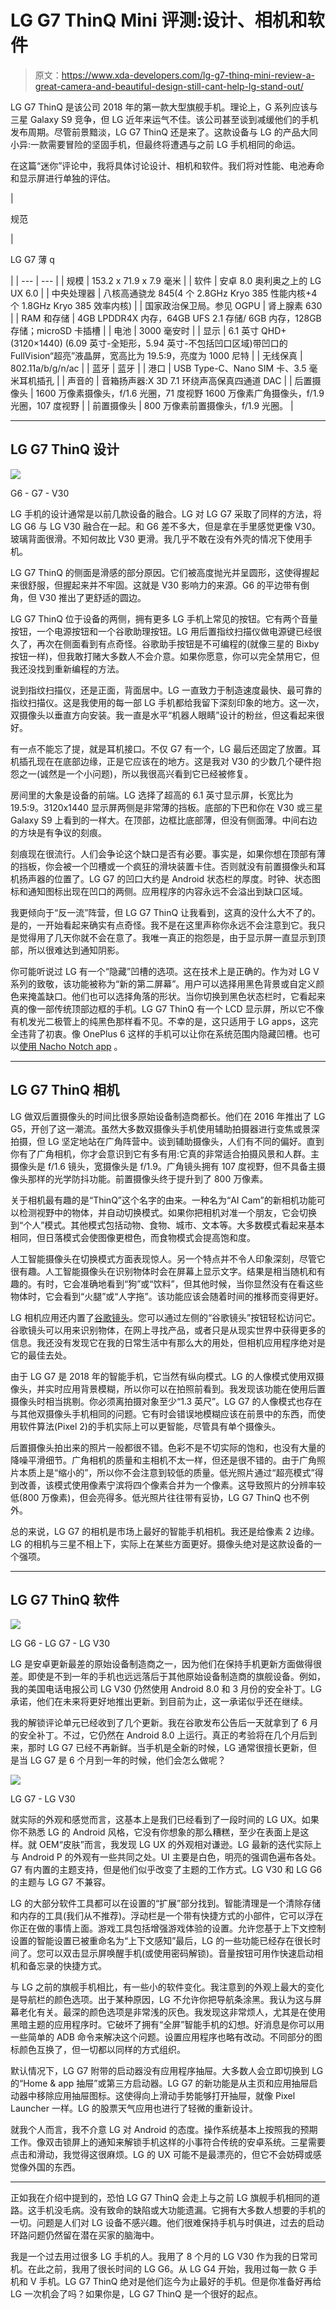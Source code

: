 # LG G7 ThinQ Mini 评测:设计、相机和软件

> 原文：<https://www.xda-developers.com/lg-g7-thinq-mini-review-a-great-camera-and-beautiful-design-still-cant-help-lg-stand-out/>

LG G7 ThinQ 是该公司 2018 年的第一款大型旗舰手机。理论上，G 系列应该与三星 Galaxy S9 竞争，但 LG 近年来运气不佳。该公司甚至谈到减缓他们的手机发布周期。尽管前景黯淡，LG G7 ThinQ 还是来了。这款设备与 LG 的产品大同小异:一款需要冒险的坚固手机，但最终将遭遇与之前 LG 手机相同的命运。

在这篇“迷你”评论中，我将具体讨论设计、相机和软件。我们将对性能、电池寿命和显示屏进行单独的评估。

| 

规范

 | 

LG G7 薄 q

 |
| --- | --- |
| 规模 | 153.2 x 71.9 x 7.9 毫米 |
| 软件 | 安卓 8.0 奥利奥之上的 LG UX 6.0 |
| 中央处理器 | 八核高通骁龙 845(4 个 2.8GHz Kryo 385 性能内核+4 个 1.8GHz Kryo 385 效率内核) |
| 国家政治保卫局。参见 OGPU | 肾上腺素 630 |
| RAM 和存储 | 4GB LPDDR4X 内存，64GB UFS 2.1 存储/ 6GB 内存，128GB 存储；microSD 卡插槽 |
| 电池 | 3000 毫安时 |
| 显示 | 6.1 英寸 QHD+ (3120×1440) (6.09 英寸-全矩形，5.94 英寸-不包括凹口区域)带凹口的 FullVision“超亮”液晶屏，宽高比为 19.5:9，亮度为 1000 尼特 |
| 无线保真 | 802.11a/b/g/n/ac |
| 蓝牙 | 蓝牙 |
| 港口 | USB Type-C、Nano SIM 卡、3.5 毫米耳机插孔 |
| 声音的 | 音箱扬声器:X 3D 7.1 环绕声高保真四通道 DAC |
| 后置摄像头 | 1600 万像素摄像头，f/1.6 光圈，71 度视野 1600 万像素广角摄像头，f/1.9 光圈，107 度视野 |
| 前置摄像头 | 800 万像素前置摄像头，f/1.9 光圈。 |

* * *

## LG G7 ThinQ 设计

 <picture>![](img/fef0b1573e424772d0c4cfc51426c320.png)</picture> 

G6 - G7 - V30

LG 手机的设计通常是以前几款设备的融合。LG 对 LG G7 采取了同样的方法，将 LG G6 与 LG V30 融合在一起。和 G6 差不多大，但是拿在手里感觉更像 V30。玻璃背面很滑。不知何故比 V30 更滑。我几乎不敢在没有外壳的情况下使用手机。

LG G7 ThinQ 的侧面是滑感的部分原因。它们被高度抛光并呈圆形，这使得握起来很舒服，但握起来并不牢固。这就是 V30 影响力的来源。G6 的平边带有倒角，但 V30 推出了更舒适的圆边。

LG G7 ThinQ 位于设备的两侧，拥有更多 LG 手机上常见的按钮。它有两个音量按钮，一个电源按钮和一个谷歌助理按钮。LG 用后置指纹扫描仪做电源键已经很久了，再次在侧面看到有点奇怪。谷歌助手按钮是不可编程的(就像三星的 Bixby 按钮一样)，但我敢打赌大多数人不会介意。如果你愿意，你可以完全禁用它，但我还没找到重新编程的方法。

说到指纹扫描仪，还是正面，背面居中。LG 一直致力于制造速度最快、最可靠的指纹扫描仪。这是我使用的每一部 LG 手机都给我留下深刻印象的地方。这一次，双摄像头以垂直方向安装。我一直是水平“机器人眼睛”设计的粉丝，但这看起来很好。

有一点不能忘了提，就是耳机接口。不仅 G7 有一个，LG 最后还固定了放置。耳机插孔现在在底部边缘，正是它应该在的地方。这是我对 V30 的少数几个硬件抱怨之一(诚然是一个小问题)，所以我很高兴看到它已经被修复。

房间里的大象是设备的前端。LG 选择了超高的 6.1 英寸显示屏，长宽比为 19.5:9。3120x1440 显示屏两侧是非常薄的挡板。底部的下巴和你在 V30 或三星 Galaxy S9 上看到的一样大。在顶部，边框比底部薄，但没有侧面薄。中间右边的方块是有争议的刻痕。

刻痕现在很流行。人们会争论这个缺口是否有必要。事实是，如果你想在顶部有薄的挡板，你会被一个凹槽或一个疯狂的滑块装置卡住。否则就没有前置摄像头和耳机扬声器的位置了。LG G7 的凹口大约是 Android 状态栏的厚度。时钟、状态图标和通知图标出现在凹口的两侧。应用程序的内容永远不会溢出到缺口区域。

我更倾向于“反一流”阵营，但 LG G7 ThinQ 让我看到，这真的没什么大不了的。是的，一开始看起来确实有点奇怪。我不是在这里声称你永远不会注意到它。我只是觉得用了几天你就不会在意了。我唯一真正的抱怨是，由于显示屏一直显示到顶部，所以很难达到通知阴影。

你可能听说过 LG 有一个“隐藏”凹槽的选项。这在技术上是正确的。作为对 LG V 系列的致敬，该功能被称为“新的第二屏幕”。用户可以选择用黑色背景或自定义颜色来掩盖缺口。他们也可以选择角落的形状。当你切换到黑色状态栏时，它看起来真的像一部传统顶部边框的手机。LG G7 ThinQ 有一个 LCD 显示屏，所以它不像有机发光二极管上的纯黑色那样看不见。不幸的是，这只适用于 LG apps，这完全违背了初衷。像 OnePlus 6 这样的手机可以让你在系统范围内隐藏凹槽。也可以[使用 Nacho Notch app](https://www.xda-developers.com/hide-notch-huawei-p20-essential-phone-oneplus-6-asus-zenfone-5/) 。

* * *

## LG G7 ThinQ 相机

LG 做双后置摄像头的时间比很多原始设备制造商都长。他们在 2016 年推出了 LG G5，开创了这一潮流。虽然大多数双摄像头手机使用辅助拍摄器进行变焦或景深拍摄，但 LG 坚定地站在广角阵营中。谈到辅助摄像头，人们有不同的偏好。直到你有了广角相机，你才会意识到它有多有用:它真的非常适合拍摄风景和人群。主摄像头是 f/1.6 镜头，宽摄像头是 f/1.9。广角镜头拥有 107 度视野，但不具备主摄像头那样的光学防抖功能。前置摄像头终于提升到了 800 万像素。

关于相机最有趣的是“ThinQ”这个名字的由来。一种名为“AI Cam”的新相机功能可以检测视野中的物体，并自动切换模式。如果你把相机对准一个朋友，它会切换到“个人”模式。其他模式包括动物、食物、城市、文本等。大多数模式看起来基本相同，但日落模式会使图像更橙色，而食物模式会提高饱和度。

人工智能摄像头在切换模式方面表现惊人。另一个特点并不令人印象深刻，尽管它很有趣。人工智能摄像头在识别物体时会在屏幕上显示文字。结果是相当随机和有趣的。有时，它会准确地看到“狗”或“饮料”，但其他时候，当你显然没有在看这些物体时，它会看到“火腿”或“人字拖”。该功能应该会随着时间的推移而变得更好。

LG 相机应用还内置了[谷歌镜头](https://www.xda-developers.com/real-time-google-lens-rolling-out/)。您可以通过左侧的“谷歌镜头”按钮轻松访问它。谷歌镜头可以用来识别物体，在网上寻找产品，或者只是从现实世界中获得更多的信息。我还没有发现它在我的日常生活中有那么大的用处，但相机应用程序绝对是它的最佳去处。

由于 LG G7 是 2018 年的智能手机，它当然有纵向模式。LG 的人像模式使用双摄像头，并实时应用背景模糊，所以你可以在拍照前看到。我发现该功能在使用后置摄像头时相当挑剔。你必须离拍摄对象至少“1.3 英尺”。LG G7 的人像模式也存在与其他双摄像头手机相同的问题。它有时会错误地模糊应该在前景中的东西，而使用软件算法(Pixel 2)的手机实际上可以更智能，尽管具有单个摄像头。

后置摄像头拍出来的照片一般都很不错。色彩不是不切实际的饱和，也没有大量的降噪平滑细节。广角相机的质量和主相机不太一样，但还是很不错的。由于广角照片本质上是“缩小的”，所以你不会注意到较低的质量。低光照片通过“超亮模式”得到改善，该模式使用像素宁滨将四个像素合并为一个像素。这导致照片的分辨率较低(800 万像素)，但会亮得多。低光照片往往带有妥协，LG G7 ThinQ 也不例外。

总的来说，LG G7 的相机是市场上最好的智能手机相机。我还是给像素 2 边缘。LG 的相机与三星不相上下，实际上在某些方面更好。摄像头绝对是这款设备的一个强项。

* * *

## LG G7 ThinQ 软件

 <picture>![](img/f5baf546ec1039de1dc3164efd8dc27a.png)</picture> 

LG G6 - LG G7 - LG V30

LG 是安卓更新最差的原始设备制造商之一，因为他们在保持手机更新方面做得很差。即使是不到一年的手机也远远落后于其他原始设备制造商的旗舰设备。例如，我的美国电话电报公司 LG V30 仍然使用 Android 8.0 和 3 月份的安全补丁。LG 承诺，他们在未来将更好地推出更新。到目前为止，这一承诺似乎还在继续。

我的解锁评论单元已经收到了几个更新。我在谷歌发布公告后一天就拿到了 6 月的安全补丁。不过，它仍然在 Android 8.0 上运行。真正的考验将在几个月后到来，那时 LG G7 已经不再新鲜。当手机是全新的时候，LG 通常很擅长更新，但是当 LG G7 是 6 个月到一年的时候，他们会怎么做呢？

 <picture>![](img/b683176e3b378d55e50608a07f6dd1c7.png)</picture> 

LG G7 - LG V30

就实际的外观和感觉而言，这基本上是我们已经看到了一段时间的 LG UX。如果你不熟悉 LG 的 Android 风格，它没有你想象的那么糟糕，至少在表面上是这样。就 OEM“皮肤”而言，我发现 LG UX 的外观相对谦逊。LG 最新的迭代实际上与 Android P 的外观有一些共同之处。UI 主要是白色，明亮的强调色遍布各处。G7 有内置的主题支持，但是他们似乎改变了主题的工作方式。LG V30 和 LG G6 的主题与 LG G7 不兼容。

LG 的大部分软件工具都可以在设置的“扩展”部分找到。智能清理是一个清除存储和内存的工具(我们从不推荐)。浮动栏是一个带有快捷方式的小部件，它可以浮在你正在做的事情上面。游戏工具包括增强游戏体验的设置。允许您基于上下文控制设置的智能设置已被重命名为“上下文感知”最后，LG 的一些功能已经存在很长时间了。您可以双击显示屏唤醒手机(或使用密码解锁)。音量按钮可用作快速启动相机和备忘录的快捷方式。

与 LG 之前的旗舰手机相比，有一些小的软件变化。我注意到的外观上最大的变化是导航栏的颜色选项。出于某种原因，LG 不允许你把导航条涂黑。我认为这与屏幕老化有关。最深的颜色选项是非常浅的灰色。我发现这非常烦人，尤其是在使用黑暗主题的应用程序时。它破坏了拥有“全屏”智能手机的幻想。好消息是你可以用一些简单的 ADB 命令来解决这个问题。设置应用程序也略有改动。不同部分的图标颜色互换了，但一切都以同样的方式组织。

默认情况下，LG G7 附带的启动器没有应用程序抽屉。大多数人会立即切换到 LG 的“Home & app 抽屉”或第三方启动器。LG G7 的新功能是从主页和应用抽屉启动器中移除应用抽屉图标。这使得向上滑动手势能够打开抽屉，就像 Pixel Launcher 一样。LG 的股票天气应用也进行了轻微的重新设计。

就我个人而言，我不介意 LG 对 Android 的态度。操作系统基本上按照我的预期工作。像双击锁屏上的通知来解锁手机这样的小事符合传统的安卓系统。三星需要点击和滑动，我觉得这很麻烦。LG 的 UX 可能不是最漂亮的，但它不会妨碍或感觉像外国的东西。

* * *

正如我在介绍中提到的，恐怕 LG G7 ThinQ 会走上与之前 LG 旗舰手机相同的道路。这手机没毛病。没有致命的缺陷或大功能遗漏。它拥有大多数人想要的手机的一切。问题是人们对 LG 设备不感兴趣。他们很难保持手机与时俱进，过去的启动环路问题仍然留在潜在买家的脑海中。

我是一个过去用过很多 LG 手机的人。我用了 8 个月的 LG V30 作为我的日常司机。在此之前，我用了很长时间的 LG G6。从 LG G4 开始，我用过每一款 G 手机和 V 手机。LG G7 ThinQ 绝对是他们迄今为止最好的手机。但是你准备好再给 LG 一次机会了吗？如果你是，LG G7 ThinQ 是一个很好的起点。